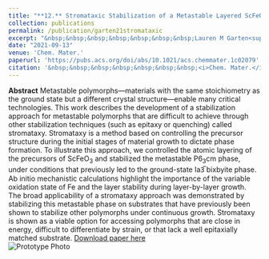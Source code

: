 ```yaml
---
title: "**12.** Stromataxic Stabilization of a Metastable Layered ScFeO$_3$ Polymorph"
collection: publications
permalink: /publication/garten21stromataxic
excerpt: "&nbsp;&nbsp;&nbsp;&nbsp;&nbsp;&nbsp;&nbsp;Lauren M Garten<sup>#</sup>, **Zhen Jiang<sup>#</sup>**, Hanjong Paik, John D Perkins, Arvin Kakekhani, Ruixiang Fei, Don J Werder, Megan E Holtz, David S Ginley, Andrew M. Rappe, Darrell G Schlom, Margo L Staruch <br/>&nbsp;&nbsp;&nbsp;&nbsp;&nbsp;&nbsp;&nbsp;**<sup>#</sup>: equal contribution**"
date: "2021-09-13"
venue: 'Chem. Mater.'
paperurl: 'https://pubs.acs.org/doi/abs/10.1021/acs.chemmater.1c02079'
citation: '&nbsp;&nbsp;&nbsp;&nbsp;&nbsp;&nbsp;&nbsp;<i>Chem. Mater.</i> 33(18), 7423-7431 (2021)'
---
```

**Abstract** Metastable polymorphs—materials with the same stoichiometry as the ground state but a different crystal structure—enable many critical technologies. This work describes the development of a stabilization approach for metastable polymorphs that are difficult to achieve through other stabilization techniques (such as epitaxy or quenching) called stromataxy. Stromataxy is a method based on controlling the precursor structure during the initial stages of material growth to dictate phase formation. To illustrate this approach, we controlled the atomic layering of the precursors of ScFeO<sub>3</sub> and stabilized the metastable P6<sub>3</sub>cm phase, under conditions that previously led to the ground-state Ia3̅ bixbyite phase. Ab initio mechanistic calculations highlight the importance of the variable oxidation state of Fe and the layer stability during layer-by-layer growth. The broad applicability of a stromataxy approach was demonstrated by stabilizing this metastable phase on substrates that have previously been shown to stabilize other polymorphs under continuous growth. Stromataxy is shown as a viable option for accessing polymorphs that are close in energy, difficult to differentiate by strain, or that lack a well epitaxially matched substrate.
[Download paper here](https://github.com/ZhenJiang16/personal/tree/master/files/garten21stromataxic.pdf)
<br/>![Prototype Photo]({{site.baseurl}}/images/garten21stromataxic.jpeg)
